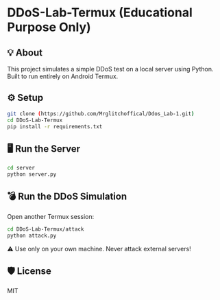 # DDoS-Lab-Termux (Educational Purpose Only)

## 💡 About
This project simulates a simple DDoS test on a local server using Python. Built to run entirely on Android Termux.

## ⚙️ Setup
```bash
git clone (https://github.com/Mrglitchoffical/Ddos_Lab-1.git)
cd DDoS-Lab-Termux
pip install -r requirements.txt
```

## 🖥️ Run the Server
```bash
cd server
python server.py
```

## 💣 Run the DDoS Simulation
Open another Termux session:
```bash
cd DDoS-Lab-Termux/attack
python attack.py
```

⚠️ Use only on your own machine. Never attack external servers!

## 🛡️ License
MIT

